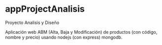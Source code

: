 # appProjectAnalisis
Proyecto Analisis y Diseño

Aplicación web ABM (Alta, Baja y Modificación) de productos (con código, nombre y precio) usando nodejs (con express) mongodb.
